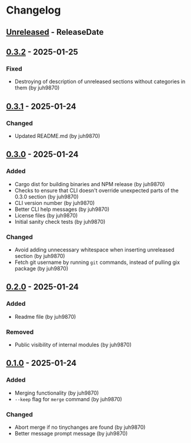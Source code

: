 # Changelog

<!-- next-header -->

## [Unreleased] - ReleaseDate

## [0.3.2] - 2025-01-25

### Fixed

- Destroying of description of unreleased sections without categories in them (by juh9870)

## [0.3.1] - 2025-01-24

### Changed

- Updated README.md (by juh9870)

## [0.3.0] - 2025-01-24

### Added

- Cargo dist for building binaries and NPM release (by juh9870)
- Checks to ensure that CLI doesn't override unexpected parts of the 0.3.0 section (by juh9870)
- CLI version number (by juh9870)
- Better CLI help messages (by juh9870)
- License files (by juh9870)
- Initial sanity check tests (by juh9870)

### Changed

- Avoid adding unnecessary whitespace when inserting unreleased section (by juh9870)
- Fetch git username by running `git` commands, instead of pulling gix package (by juh9870)

## [0.2.0] - 2025-01-24

### Added

- Readme file (by juh9870)

### Removed

- Public visibility of internal modules (by juh9870)

## [0.1.0] - 2025-01-24

### Added

- Merging functionality (by juh9870)
- `--keep` flag for `merge` command (by juh9870)

### Changed

- Abort merge if no tinychanges are found (by juh9870)
- Better message prompt message (by juh9870)

<!-- next-url -->
[Unreleased]: https://github.com/juh9870/tinychange/compare/v0.3.2...HEAD
[0.3.2]: https://github.com/juh9870/tinychange/compare/v0.3.1...v0.3.2
[0.3.1]: https://github.com/juh9870/tinychange/compare/v0.3.0...v0.3.1
[0.3.0]: https://github.com/juh9870/tinychange/compare/v0.2.0...v0.3.0
[0.2.0]: https://github.com/juh9870/tinychange/compare/v0.1.0...v0.2.0
[0.1.0]: https://github.com/juh9870/tinychange/tree/v0.1.0